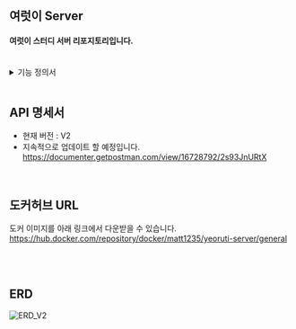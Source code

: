 ## 여럿이 Server

#### 여럿이 스터디 서버 리포지토리입니다.
<br>
<details>
<summary>기능 정의서</summary>
<div markdown="1">       

<img width="1007" alt="스크린샷 2023-05-16 오전 2 41 14" src="https://github.com/Jungsu-lilly/yeoruti-study/assets/56336436/76f99c04-4079-497b-b4c2-e2d8288a0b30">
<img width="1007" alt="스크린샷 2023-05-16 오전 2 42 06" src="https://github.com/Jungsu-lilly/yeoruti-study/assets/56336436/8906c7c9-cf05-4505-af59-c4d3f03def48">
<img width="1007" alt="스크린샷 2023-05-16 오전 2 42 21" src="https://github.com/Jungsu-lilly/yeoruti-study/assets/56336436/ef69cd8d-d5a1-4e7d-81a2-7633de7b68f8">


</div>
</details>
</br>

## API 명세서
- 현재 버전 : V2
- 지속적으로 업데이트 할 예정입니다. <br>
https://documenter.getpostman.com/view/16728792/2s93JnURtX
<br>

## 도커허브 URL
도커 이미지를 아래 링크에서 다운받을 수 있습니다. <br>
https://hub.docker.com/repository/docker/matt1235/yeoruti-server/general

<br><br>

## ERD
![ERD_V2](https://user-images.githubusercontent.com/56336436/214897140-5edb3b74-0396-48f5-be92-80ee3ea16bdc.png)
